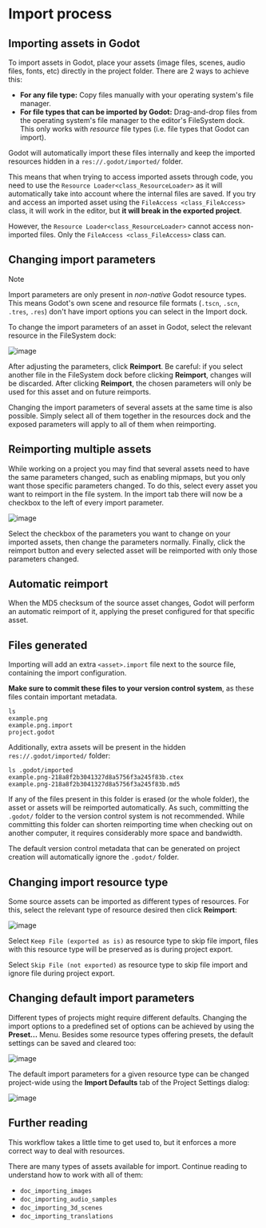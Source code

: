 # Import process

## Importing assets in Godot

To import assets in Godot, place your assets (image files, scenes, audio
files, fonts, etc) directly in the project folder. There are 2 ways to
achieve this:

-   **For any file type:** Copy files manually with your operating
    system's file manager.
-   **For file types that can be imported by Godot:** Drag-and-drop
    files from the operating system's file manager to the editor's
    FileSystem dock. This only works with *resource* file types (i.e.
    file types that Godot can import).

Godot will automatically import these files internally and keep the
imported resources hidden in a `res://.godot/imported/` folder.

This means that when trying to access imported assets through code, you
need to use the `Resource Loader<class_ResourceLoader>` as it will
automatically take into account where the internal files are saved. If
you try and access an imported asset using the
`FileAccess <class_FileAccess>` class, it will work in the editor, but
**it will break in the exported project**.

However, the `Resource Loader<class_ResourceLoader>` cannot access
non-imported files. Only the `FileAccess <class_FileAccess>` class can.

## Changing import parameters

Note

Import parameters are only present in *non-native* Godot resource types.
This means Godot's own scene and resource file formats (`.tscn`, `.scn`,
`.tres`, `.res`) don't have import options you can select in the Import
dock.

To change the import parameters of an asset in Godot, select the
relevant resource in the FileSystem dock:

![image](img/import_process_example.webp)

After adjusting the parameters, click **Reimport**. Be careful: if you
select another file in the FileSystem dock before clicking **Reimport**,
changes will be discarded. After clicking **Reimport**, the chosen
parameters will only be used for this asset and on future reimports.

Changing the import parameters of several assets at the same time is
also possible. Simply select all of them together in the resources dock
and the exposed parameters will apply to all of them when reimporting.

## Reimporting multiple assets

While working on a project you may find that several assets need to have
the same parameters changed, such as enabling mipmaps, but you only want
those specific parameters changed. To do this, select every asset you
want to reimport in the file system. In the import tab there will now be
a checkbox to the left of every import parameter.

![image](img/reimport_multiple.png)

Select the checkbox of the parameters you want to change on your
imported assets, then change the parameters normally. Finally, click the
reimport button and every selected asset will be reimported with only
those parameters changed.

## Automatic reimport

When the MD5 checksum of the source asset changes, Godot will perform an
automatic reimport of it, applying the preset configured for that
specific asset.

## Files generated

Importing will add an extra `<asset>.import` file next to the source
file, containing the import configuration.

**Make sure to commit these files to your version control system**, as
these files contain important metadata.

    ls
    example.png
    example.png.import
    project.godot

Additionally, extra assets will be present in the hidden
`res://.godot/imported/` folder:

    ls .godot/imported
    example.png-218a8f2b3041327d8a5756f3a245f83b.ctex
    example.png-218a8f2b3041327d8a5756f3a245f83b.md5

If any of the files present in this folder is erased (or the whole
folder), the asset or assets will be reimported automatically. As such,
committing the `.godot/` folder to the version control system is not
recommended. While committing this folder can shorten reimporting time
when checking out on another computer, it requires considerably more
space and bandwidth.

The default version control metadata that can be generated on project
creation will automatically ignore the `.godot/` folder.

## Changing import resource type

Some source assets can be imported as different types of resources. For
this, select the relevant type of resource desired then click
**Reimport**:

![image](img/import_process_changing_import_type.webp)

Select `Keep File (exported as is)` as resource type to skip file
import, files with this resource type will be preserved as is during
project export.

Select `Skip File (not exported)` as resource type to skip file import
and ignore file during project export.

## Changing default import parameters

Different types of projects might require different defaults. Changing
the import options to a predefined set of options can be achieved by
using the **Preset...** Menu. Besides some resource types offering
presets, the default settings can be saved and cleared too:

![image](img/import_process_change_preset.webp)

The default import parameters for a given resource type can be changed
project-wide using the **Import Defaults** tab of the Project Settings
dialog:

![image](img/import_process_import_defaults.webp)

## Further reading

This workflow takes a little time to get used to, but it enforces a more
correct way to deal with resources.

There are many types of assets available for import. Continue reading to
understand how to work with all of them:

-   `doc_importing_images`
-   `doc_importing_audio_samples`
-   `doc_importing_3d_scenes`
-   `doc_importing_translations`
